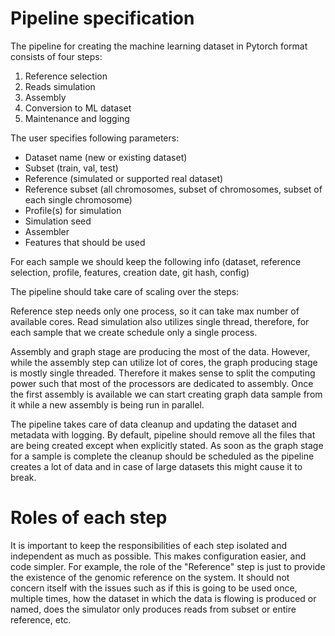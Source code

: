 # Pipeline specification

The pipeline for creating the machine learning dataset in Pytorch format consists of four steps:

1. Reference selection
2. Reads simulation
3. Assembly
4. Conversion to ML dataset
5. Maintenance and logging

The user specifies following parameters:

- Dataset name (new or existing dataset)
- Subset (train, val, test)
- Reference (simulated or supported real dataset)
- Reference subset (all chromosomes, subset of chromosomes, subset of each single chromosome)
- Profile(s) for simulation
- Simulation seed
- Assembler
- Features that should be used

For each sample we should keep the following info (dataset, reference selection, profile, features, creation date, git hash, config)

The pipeline should take care of scaling over the steps:

Reference step needs only one process, so it can take max number of available cores.
Read simulation also utilizes single thread, therefore, for each sample that we create schedule only a single process.

Assembly and graph stage are producing the most of the data. However, while the assembly step can utilize lot of cores,
the graph producing stage is mostly single threaded. Therefore it makes sense to split the computing power such that most
of the processors are dedicated to assembly. Once the first assembly is available we can start creating graph data sample
from it while a new assembly is being run in parallel.

The pipeline takes care of data cleanup and updating the dataset and metadata with logging. By default,
pipeline should remove all the files that are being created except when explicitly stated. As soon as the
graph stage for a sample is complete the cleanup should be scheduled as the pipeline creates a lot of data and
in case of large datasets this might cause it to break.

# Roles of each step

It is important to keep the responsibilities of each step isolated and independent as much as possible. This makes
configuration easier, and code simpler.
For example, the role of the "Reference" step is just to provide the existence of the genomic reference on the system.
It should not concern itself with the issues such as if this is going to be used once, multiple times, how the dataset
in which the data is flowing is produced or named, does the simulator only produces reads from subset or entire reference, etc.
